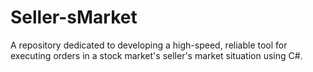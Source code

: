 # Seller-sMarket
A repository dedicated to developing a high-speed, reliable tool for executing orders in a stock market's seller's market situation using C#.
